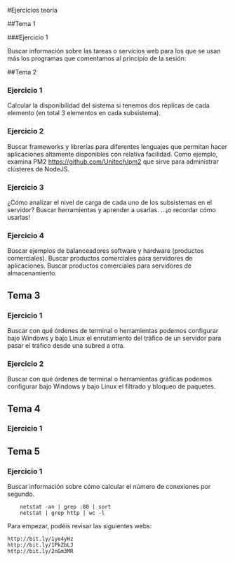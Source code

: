 #Ejercicios teoría

##Tema 1

###Ejercicio 1

Buscar información sobre las tareas o servicios web para los que se usan más los programas que comentamos al principio de la sesión:

##Tema 2

### Ejercicio 1

Calcular la disponibilidad del sistema si tenemos dos réplicas de cada elemento (en total 3 elementos en cada subsistema).

### Ejercicio 2

Buscar frameworks y librerías para diferentes lenguajes que permitan hacer aplicaciones altamente disponibles con relativa facilidad.
Como ejemplo, examina PM2 https://github.com/Unitech/pm2 que sirve para administrar clústeres de NodeJS.

### Ejercicio 3

¿Cómo analizar el nivel de carga de cada uno de los subsistemas en el servidor?
Buscar herramientas y aprender a usarlas.
...¡o recordar cómo usarlas!

### Ejercicio 4

Buscar ejemplos de balanceadores software y hardware (productos comerciales).
Buscar productos comerciales para servidores de aplicaciones.
Buscar productos comerciales para servidores de almacenamiento.

## Tema 3

### Ejercicio 1

Buscar con qué órdenes de terminal o herramientas podemos configurar bajo Windows y bajo Linux el enrutamiento del tráfico de un servidor para pasar el
tráfico desde una subred a otra.

### Ejercicio 2

Buscar con qué órdenes de terminal o herramientas gráficas podemos configurar bajo Windows y bajo Linux el filtrado y bloqueo de paquetes.

## Tema 4

### Ejercicio 1



## Tema 5

### Ejercicio 1

Buscar información sobre cómo calcular el número de conexiones por segundo.

        netstat -an | grep :80 | sort
        netstat | grep http | wc -l
        
Para empezar, podéis revisar las siguientes webs:

    http://bit.ly/1ye4yHz
    http://bit.ly/1PkZbLJ
    http://bit.ly/2nGm3MR


